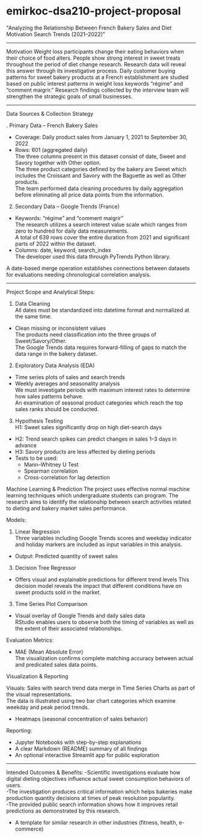 # emirkoc-dsa210-project-proposal
"Analyzing the Relationship Between French Bakery Sales and Diet Motivation Search Trends (2021–2022)"
________________________________________
 Motivation
Weight loss participants change their eating behaviors when their choice of food alters. People show strong interest in sweet treats throughout the period of diet change research. Research data will reveal this answer through its investigative process. Daily customer buying patterns for sweet bakery products at a French establishment are studied based on public interest patterns in weight loss keywords “régime” and “comment maigrir.” Research findings collected by the interview team will strengthen the strategic goals of small businesses.
________________________________________
Data Sources & Collection Strategy

. Primary Data – French Bakery Sales  
- Coverage: Daily product sales from January 1, 2021 to September 30, 2022  
- Rows: 601 (aggregated daily)  
The three columns present in this dataset consist of date, Sweet and Savory together with Other option.  
The three product categories defined by the bakery are Sweet which includes the Croissant and Savory with the Baguette as well as Other products.  
The team performed data cleaning procedures by daily aggregation before eliminating all price data points from the information.


2. Secondary Data – Google Trends (France)  
- Keywords: “régime” and “comment maigrir”  
The research utilizes a search interest value scale which ranges from zero to hundred for daily data measurements.  
A total of 639 rows cover the entire duration from 2021 and significant parts of 2022 within the dataset.  
- Columns: date, keyword, search_index  
The developer used this data through PyTrends Python library.  

A date-based merge operation establishes connections between datasets for evaluations needing chronological correlation analysis.

______________________________________
 Project Scope and Analytical Steps:
1. Data Cleaning  
All dates must be standardized into datetime format and normalized at the same time.  
- Clean missing or inconsistent values  
The products need classification into the three groups of Sweet/Savory/Other.  
The Google Trends data requires forward-filling of gaps to match the data range in the bakery dataset.

2. Exploratory Data Analysis (EDA)  
- Time series plots of sales and search trends  
- Weekly averages and seasonality analysis  
We must investigate periods with maximum interest rates to determine how sales patterns behave.  
An examination of seasonal product categories which reach the top sales ranks should be conducted.

3. Hypothesis Testing  
 H1: Sweet sales significantly drop on high diet-search days  
- H2: Trend search spikes can predict changes in sales 1–3 days in advance  
- H3: Savory products are less affected by dieting periods  
- Tests to be used:  
  - Mann–Whitney U Test  
  - Spearman correlation  
  - Cross-correlation for lag detection


Machine Learning & Prediction
The project uses effective normal machine learning techniques which undergraduate students can program. The research aims to identify the relationship between search activities related to dieting and bakery market sales performance.

Models:

1. Linear Regression  
Three variables including Google Trends scores and weekday indicator and holiday markers are included as input variables in this analysis.
- Output: Predicted quantity of sweet sales

3. Decision Tree Regressor  
- Offers visual and explainable predictions for different trend levels
  This decision model reveals the impact that different conditions have on sweet products sold in the market.

3. Time Series Plot Comparison  
- Visual overlay of Google Trends and daily sales data  
RStudio enables users to observe both the timing of variables as well as the extent of their associated relationships.

Evaluation Metrics:  
- MAE (Mean Absolute Error)  
The visualization confirms complete matching accuracy between actual and predicated sales data points.


Visualization & Reporting

Visuals:
Sales with search trend data merge in Time Series Charts as part of the visual representations.  
The data is illustrated using two bar chart categories which examine weekday and peak period trends.  
- Heatmaps (seasonal concentration of sales behavior)

Reporting:
- Jupyter Notebooks with step-by-step explanations  
- A clear Markdown (README) summary of all findings  
- An optional interactive Streamlit app for public exploration


________________________________________
Intended Outcomes & Benefits:
-Scientific investigations evaluate how digital dieting objectives influence actual sweet consumption behaviors of users.  
-The investigation produces critical information which helps bakeries make production quantity decisions at times of peak resolution popularity.  
-The provided public search information shows how it improves retail predictions as demonstrated by this research.  
- A template for similar research in other industries (fitness, health, e-commerce)
